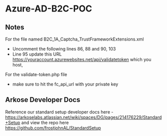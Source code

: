 # Azure-AD-B2C-POC

## Notes 

For the file named B2C_1A_Captcha_TrustFrameworkExtensions.xml 
 - Uncomment the following lines 86, 88 and 90, 103
 - Line 95 update this URL https://youraccount.azurewebsites.net/api/validatetoken which you host,
 
For the validate-token.php file
- make sure to hit the fc_api_url with your private key 

## Arkose Developer Docs 
Reference our standard setup developer docs here - https://arkoselabs.atlassian.net/wiki/spaces/DG/pages/214176229/Standard+Setup 
and view the repo here 
https://github.com/frostjohnAL/StandardSetup
